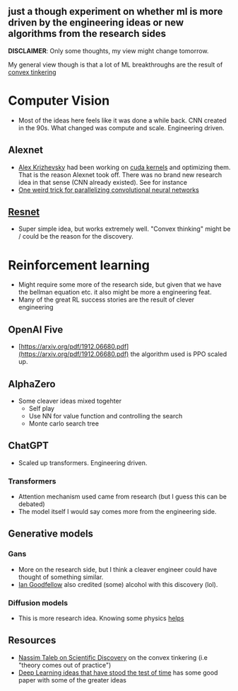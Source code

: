 ## just a though experiment on whether ml is more driven by the engineering ideas or new algorithms from the research sides

**DISCLAIMER**: Only some thoughts, my view might change tomorrow. 

My general view though is that a lot of ML breakthroughs are the result of [convex tinkering](https://en.wikipedia.org/wiki/Nassim_Nicholas_Taleb)

# Computer Vision
- Most of the ideas here feels like it was done a while back. CNN created in the 90s. What changed was compute and scale. Engineering driven.

## Alexnet
- [Alex Krizhevsky](https://en.wikipedia.org/wiki/Alex_Krizhevsky) had been working on [cuda kernels](https://www.eecg.utoronto.ca/~moshovos/CUDA08/arx/convnet_report.pdf) and optimizing them. That is the reason Alexnet took off. There was no brand new research idea in that sense (CNN already existed). See for instance 
- [One weird trick for parallelizing convolutional neural networks](https://arxiv.org/pdf/1404.5997.pdf)

## [Resnet](https://arxiv.org/abs/1512.03385)
- Super simple idea, but works extremely well. "Convex thinking" might be / could be the reason for the discovery.

# Reinforcement learning
- Might require some more of the research side, but given that we have the bellman equation etc. it also might be more a engineering feat.
- Many of the great RL success stories are the result of clever engineering 

## OpenAI Five
- [https://arxiv.org/pdf/1912.06680.pdf](https://arxiv.org/pdf/1912.06680.pdf) the algorithm used is PPO scaled up.

## AlphaZero
- Some cleaver ideas mixed togehter
  - Self play
  - Use NN for value function and controlling the search
  - Monte carlo search tree 

## ChatGPT
- Scaled up transformers. Engineering driven.

### Transformers
- Attention mechanism used came from research (but I guess this can be debated)
- The model itself I would say comes more from the engineering side.

## Generative models
### Gans
- More on the research side, but I think a cleaver engineer could have thought of something similar. 
- [Ian Goodfellow](https://youtu.be/Z6rxFNMGdn0?feature=shared&t=1616) also credited (some) alcohol with this discovery (lol).

### Diffusion models
- This is more research idea. Knowing some physics [helps](https://en.wikipedia.org/wiki/Diffusion_model)

## Resources
- [Nassim Taleb on Scientific Discovery](https://www.science.org/content/blog-post/nassim-taleb-scientific-discovery) on the convex tinkering (i.e "theory comes out of practice")
- [Deep Learning ideas that have stood the test of time](https://dennybritz.com/posts/deep-learning-ideas-that-stood-the-test-of-time/) has some good paper with some of the greater ideas
